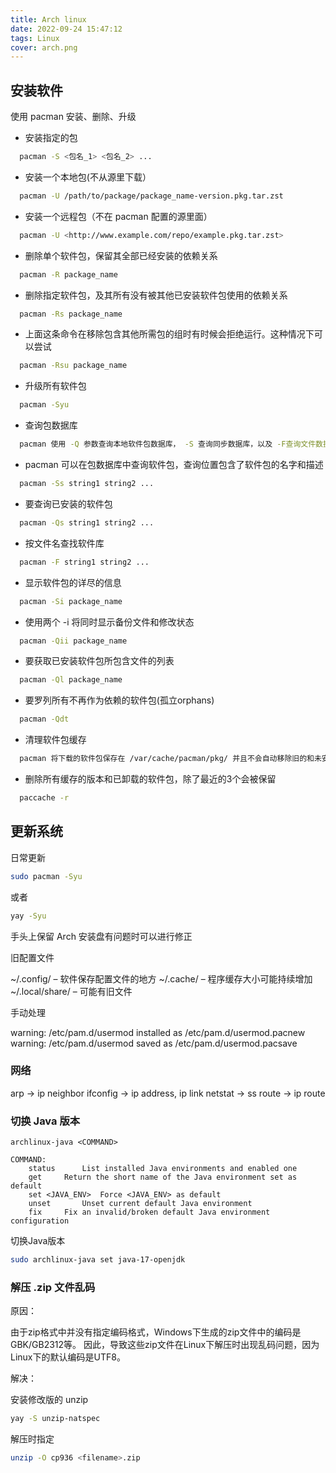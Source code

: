 ```yaml
---
title: Arch linux 
date: 2022-09-24 15:47:12
tags: Linux
cover: arch.png
---
```



## 安装软件

  使用 pacman 安装、删除、升级

* 安装指定的包
```bash
  pacman -S <包名_1> <包名_2> ...
```
* 安装一个本地包(不从源里下载）
```bash
  pacman -U /path/to/package/package_name-version.pkg.tar.zst
```
* 安装一个远程包（不在 pacman 配置的源里面）
```bash
  pacman -U <http://www.example.com/repo/example.pkg.tar.zst>
```
* 删除单个软件包，保留其全部已经安装的依赖关系
```bash
  pacman -R package_name
```
* 删除指定软件包，及其所有没有被其他已安装软件包使用的依赖关系
```bash
  pacman -Rs package_name
```
* 上面这条命令在移除包含其他所需包的组时有时候会拒绝运行。这种情况下可以尝试
```bash
  pacman -Rsu package_name
```
* 升级所有软件包
```bash
  pacman -Syu
```
* 查询包数据库
```bash
  pacman 使用 -Q 参数查询本地软件包数据库， -S 查询同步数据库，以及 -F查询文件数据库
```
* pacman 可以在包数据库中查询软件包，查询位置包含了软件包的名字和描述
```bash
  pacman -Ss string1 string2 ...
```
* 要查询已安装的软件包
```bash
  pacman -Qs string1 string2 ...
```
* 按文件名查找软件库
```bash
  pacman -F string1 string2 ...
```
* 显示软件包的详尽的信息
```bash
  pacman -Si package_name
```
* 使用两个 -i 将同时显示备份文件和修改状态
```bash
  pacman -Qii package_name
```
* 要获取已安装软件包所包含文件的列表
```bash
  pacman -Ql package_name
```
* 要罗列所有不再作为依赖的软件包(孤立orphans)
```bash
  pacman -Qdt
```
* 清理软件包缓存
```bash
  pacman 将下载的软件包保存在 /var/cache/pacman/pkg/ 并且不会自动移除旧的和未安装版本的软件包
```
* 删除所有缓存的版本和已卸载的软件包，除了最近的3个会被保留
```bash
  paccache -r
```

## 更新系统

日常更新

```bash
sudo pacman -Syu 
```
或者

```bash
yay -Syu
```

<!-- more -->

手头上保留 Arch 安装盘有问题时可以进行修正

旧配置文件

  ~/.config/        – 软件保存配置文件的地方
  ~/.cache/         – 程序缓存大小可能持续增加
  ~/.local/share/   – 可能有旧文件

手动处理

  warning: /etc/pam.d/usermod installed as /etc/pam.d/usermod.pacnew
  warning: /etc/pam.d/usermod saved as /etc/pam.d/usermod.pacsave

### 网络

arp ->	ip neighbor
ifconfig ->	ip address, ip link
netstat ->	ss
route ->	ip route 

### 切换 Java 版本

```                        
archlinux-java <COMMAND>

COMMAND:
	status		List installed Java environments and enabled one
	get		Return the short name of the Java environment set as default
	set <JAVA_ENV>	Force <JAVA_ENV> as default
	unset		Unset current default Java environment
	fix		Fix an invalid/broken default Java environment configuration
```

切换Java版本
```bash
sudo archlinux-java set java-17-openjdk
```

### 解压 .zip 文件乱码

原因：

由于zip格式中并没有指定编码格式，Windows下生成的zip文件中的编码是GBK/GB2312等。
因此，导致这些zip文件在Linux下解压时出现乱码问题，因为Linux下的默认编码是UTF8。

解决：

安装修改版的 unzip
```bash
yay -S unzip-natspec 
```

解压时指定
```bash
unzip -O cp936 <filename>.zip
```